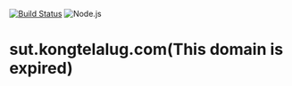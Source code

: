 [![Build Status](https://travis-ci.org/nitikornchumnankul/sut.kongtelalug.com.svg?branch=master)](https://travis-ci.org/nitikornchumnankul/sut.kongtelalug.com)
![Node.js](https://github.com/nitikornchumnankul/sut.kongtelalug.com/workflows/Node.js/badge.svg)
# sut.kongtelalug.com(This domain is expired)
